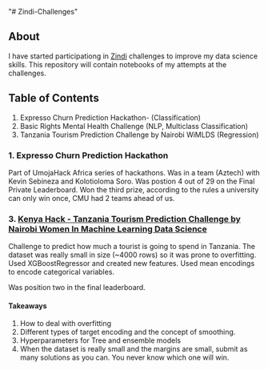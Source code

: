 "# Zindi-Challenges" 

## About
I have started participationg in [Zindi](https://zindi.africa) challenges to improve my data science skills. This repository will contain notebooks of my attempts at the challenges.

## Table of Contents
1. Expresso Churn Prediction Hackathon- (Classification)
2. Basic Rights Mental Health Challenge (NLP, Multiclass Classification)
3. Tanzania Tourism Prediction Challenge by Nairobi WiMLDS (Regression)

### 1. Expresso Churn Prediction Hackathon  
Part of UmojaHack Africa series of hackathons. Was in a team (Aztech) with Kevin Sebineza and Kolotioloma Soro. Was postion 4 out of 29 on the Final Private Leaderboard. Won the third prize, according to the rules a university can only win once, CMU had 2 teams ahead of us.

### 3. [Kenya Hack - Tanzania Tourism Prediction Challenge by Nairobi Women In Machine Learning Data Science](https://zindi.africa/hackathons/kenya-hack-tanzania-tourism-prediction-challenge)
Challenge to predict how much a tourist is going to spend in Tanzania. The dataset was really small in size (~4000 rows) so it was prone to overfitting. Used XGBoostRegressor and created new features. Used mean encodings to encode categorical variables.

Was position two in the final leaderboard. 
#### Takeaways
1. How to deal with overfitting
2. Different types of target encoding and the concept of smoothing.
3. Hyperparameters for Tree and ensemble models
4. When the dataset is really small and the margins are small, submit as many solutions as you can. You never know which one will win.